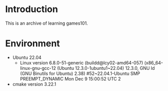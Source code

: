 # Introduction
This is an archive of learning games101.

# Environment
- Ubuntu 22.04 
	- Linux version 6.8.0-51-generic (buildd@lcy02-amd64-057) (x86\_64-linux-gnu-gcc-12 (Ubuntu 12.3.0-1ubuntu1\~22.04) 12.3.0, GNU ld (GNU Binutils for Ubuntu) 2.38) #52\~22.04.1-Ubuntu SMP PREEMPT\_DYNAMIC Mon Dec 9 15:00:52 UTC 2
- cmake version 3.22.1
